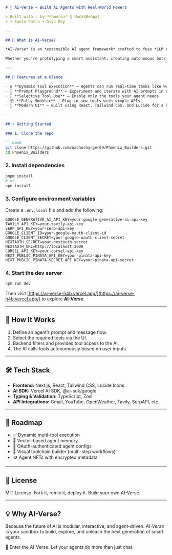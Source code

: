 
````markdown
# 🌌 AI-Verse – Build AI Agents with Real-World Powers

> Built with 💡 by *Phoenix* @ Hack4Bengal  
> • Santu Patra • Diya Dey

---

## 🤖 What is AI-Verse?

*AI-Verse* is an *extensible AI agent framework* crafted to fuse *LLM reasoning* with *real-world actions – all within your browser*. Developed using ⚡ Next.js and powered by the **Vercel AI SDK**, it empowers you to build, test, and launch intelligent agents with modular prompts and pluggable tools.

Whether you're prototyping a smart assistant, creating autonomous bots, or building prompt-based workflows — *AI-Verse* gives you the platform to explore the multiverse of AI.

---

## 🚀 Features at a Glance

- ⚙️ **Dynamic Tool Execution** – Agents can run real-time tasks like web searches, shell commands, sending emails, and more.
- 🧠 **Prompt Playground** – Experiment and iterate with AI prompts in real time.
- 🧩 **Selective Tool Use** – Enable only the tools your agent needs.
- 📦 **Fully Modular** – Plug in new tools with simple APIs.
- 🎨 **Modern UI** – Built using React, Tailwind CSS, and Lucide for a beautiful, dev-first experience.

---

## ⚡ Getting Started

### 1. Clone the repo

```bash
git clone https://github.com/nabhocharger69/Phoenix_Builders.git
cd Phoenix_Builders
````

### 2. Install dependencies

```bash
pnpm install
# or
npm install
```

### 3. Configure environment variables

Create a `.env.local` file and add the following:

```env
GOOGLE_GENERATIVE_AI_API_KEY=your-google-generative-ai-api-key
TAVILY_API_KEY=your-tavily-api-key
SERP_API_KEY=your-serp-api-key
GOOGLE_CLIENT_ID=your-google-oauth-client-id
GOOGLE_CLIENT_SECRET=your-google-oauth-client-secret
NEXTAUTH_SECRET=your-nextauth-secret
NEXTAUTH_URL=http://localhost:3000
CORSEL_API_KEY=your-corsel-api-key
NEXT_PUBLIC_PINATA_API_KEY=your-pinata-api-key
NEXT_PUBLIC_PINATA_SECRET_API_KEY=your-pinata-api-secret
```

### 4. Start the dev server

```bash
npm run dev
```

Then visit [https://ai-verse-h4b.vercel.app/](https://ai-verse-h4b.vercel.app/) to explore **AI-Verse**.

---

## 🧠 How It Works

1. Define an agent’s prompt and message flow.
2. Select the required tools via the UI.
3. Backend filters and provides tool access to the AI.
4. The AI calls tools autonomously based on user inputs.

---

## 🛠 Tech Stack

* **Frontend:** Next.js, React, Tailwind CSS, Lucide Icons
* **AI SDK:** Vercel AI SDK, @ai-sdk/google
* **Typing & Validation:** TypeScript, Zod
* **API Integrations:** Gmail, YouTube, OpenWeather, Tavily, SerpAPI, etc.

---

## 📌 Roadmap

* ✅ Dynamic multi-tool execution
* 🧠 Vector-based agent memory
* 🔐 OAuth-authenticated agent configs
* 🧱 Visual toolchain builder (multi-step workflows)
* 🪙 Agent NFTs with encrypted metadata

---

## 📄 License

MIT License. Fork it, remix it, deploy it. Build your own AI-Verse.

---

## 💡 Why AI-Verse?

Because the future of AI is modular, interactive, and agent-driven.
*AI-Verse* is your sandbox to build, explore, and unleash the next generation of smart agents.

🌠 Enter the AI-Verse. Let your agents do more than just chat.

```
```
